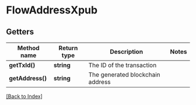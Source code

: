 # FlowAddressXpub

## Getters

Method name | Return type | Description | Notes
------------ | ------------- | ------------- | -------------
**getTxId()** | **string** | The ID of the transaction |
**getAddress()** | **string** | The generated blockchain address |

[[Back to Index]](../index.md)
